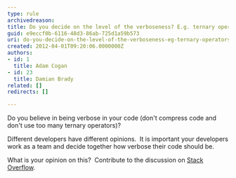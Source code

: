 ```yaml
---
type: rule
archivedreason: 
title: Do you decide on the level of the verboseness? E.g. ternary operators
guid: e9eccf0b-6116-48d3-86ab-725d1a59b573
uri: do-you-decide-on-the-level-of-the-verboseness-eg-ternary-operators
created: 2012-04-01T09:20:06.0000000Z
authors:
- id: 1
  title: Adam Cogan
- id: 23
  title: Damian Brady
related: []
redirects: []

---
```


Do you believe in being verbose in your code (don't compress code and don't use too many ternary operators)? 

<!--endintro-->

Different developers have different opinions.  It is important your developers work as a team and decide together how verbose their code should be.

What is your opinion on this?  Contribute to the discussion on [Stack Overflow](http&#58;//stackoverflow.com/questions/2765360/ternary-operators-in-c-sharp).
